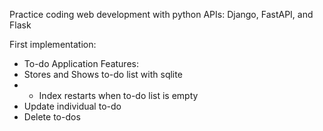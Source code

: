 Practice coding web development with python APIs: Django, FastAPI, and Flask

First implementation: 
  - To-do Application
Features:
  - Stores and Shows to-do list with sqlite
  - - Index restarts when to-do list is empty
  - Update individual to-do
  - Delete to-dos
